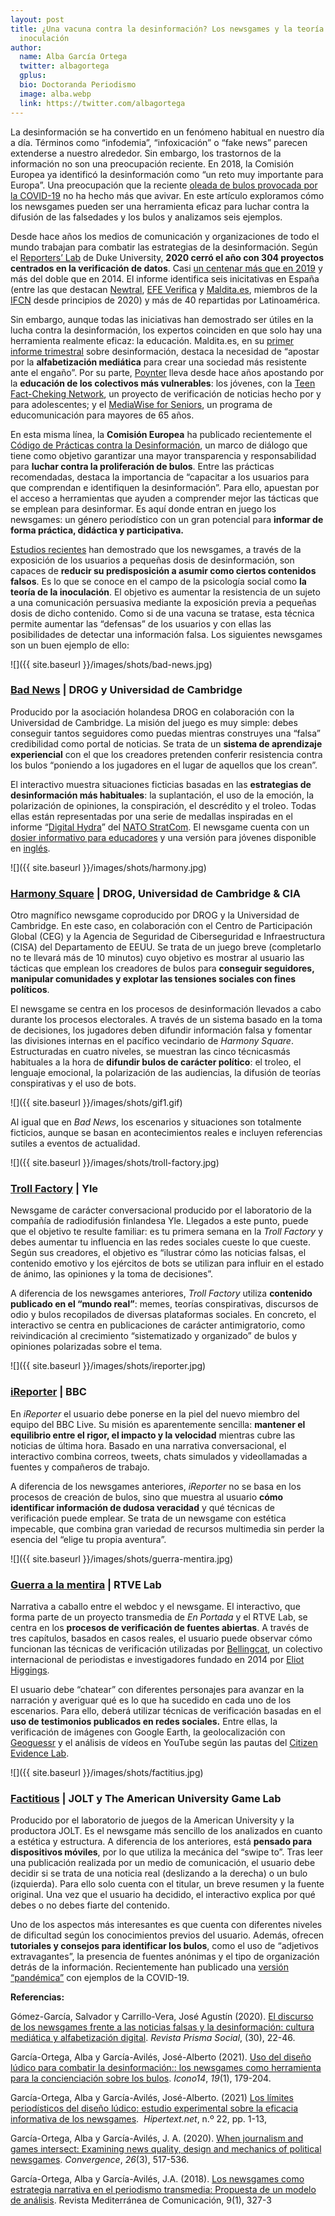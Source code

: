 ```yaml
---
layout: post
title: ¿Una vacuna contra la desinformación? Los newsgames y la teoría de la
  inoculación
author:
  name: Alba García Ortega
  twitter: albagortega
  gplus:  
  bio: Doctoranda Periodismo
  image: alba.webp
  link: https://twitter.com/albagortega
---
```

La desinformación se ha convertido en un fenómeno habitual en nuestro día a día. Términos como “infodemia”, “infoxicación” o “fake news” parecen extenderse a nuestro alrededor. Sin embargo, los trastornos de la información no son una preocupación reciente. En 2018, la Comisión Europea ya identificó la desinformación como “un reto muy importante para Europa”. Una preocupación que la reciente [oleada de bulos provocada por la COVID-19](https://maldita.es/malditobulo/20210514/coronavirus-bulos-pandemia-prevenir-virus-covid-19/) no ha hecho más que avivar. En este artículo exploramos cómo los newsgames pueden ser una herramienta eficaz para luchar contra la difusión de las falsedades y los bulos y analizamos seis ejemplos.

Desde hace años los medios de comunicación y organizaciones de todo el mundo trabajan para combatir las estrategias de la desinformación. Según el [Reporters’ Lab](https://reporterslab.org/fact-checking-count-tops-300-for-the-first-time/) de Duke University, **2020 cerró el año con 304 proyectos centrados en la verificación de datos**. Casi [un centenar más que en 2019](https://mip.umh.es/blog/2019/11/09/avanzadillas-contra-la-desinformaci%C3%B3n-c%C3%B3mo-est%C3%A1n-innovando-los-verificadores/) y más del doble que en 2014. El informe identifica seis inicitativas en España (entre las que destacan [Newtral](https://www.newtral.es/), [EFE Verifica](https://verifica.efe.com/) y [Maldita.es](https://maldita.es/), miembros de la [IFCN](https://www.poynter.org/ifcn/) desde principios de 2020) y más de 40 repartidas por Latinoamérica.

Sin embargo, aunque todas las iniciativas han demostrado ser útiles en la lucha contra la desinformación, los expertos coinciden en que solo hay una herramienta realmente eficaz: la educación. Maldita.es, en su [primer informe trimestral](https://maldita.es/uploads/public/informe_maldita.es_1er_trimestre_2021.pdf) sobre desinformación, destaca la necesidad de “apostar por la **alfabetización mediática** para crear una sociedad más resistente ante el engaño”. Por su parte, [Poynter](https://www.poynter.org/) lleva desde hace años apostando por la **educación de los colectivos más vulnerables**: los jóvenes, con la [Teen Fact-Cheking Network](https://www.poynter.org/teen-fact-checking-network/), un proyecto de verificación de noticias hecho por y para adolescentes; y el [MediaWise for Seniors](https://www.poynter.org/mediawise-for-seniors/), un programa de educomunicación para mayores de 65 años.

En esta misma línea, la **Comisión Europea** ha publicado recientemente el [Código de Prácticas contra la Desinformación](https://digital-strategy.ec.europa.eu/en/library/guidance-strengthening-code-practice-disinformation), un marco de diálogo que tiene como objetivo garantizar una mayor transparencia y responsabilidad para **luchar contra la proliferación de bulos**. Entre las prácticas recomendadas, destaca la importancia de “capacitar a los usuarios para que comprendan e identifiquen la desinformación”. Para ello, apuestan por el acceso a herramientas que ayuden a comprender mejor las tácticas que se emplean para desinformar. Es aquí donde entran en juego los newsgames: un género periodístico con un gran potencial para **informar de forma práctica, didáctica y participativa.**

[Estudios recientes](https://www.tandfonline.com/doi/abs/10.1080/13669877.2018.1443491?journalCode=rjrr20) han demostrado que los newsgames, a través de la exposición de los usuarios a pequeñas dosis de desinformación, son capaces de **reducir su predisposición a asumir como ciertos contenidos falsos**. Es lo que se conoce en el campo de la psicología social como **la** **teoría de la inoculación**. El objetivo es aumentar la resistencia de un sujeto a una comunicación persuasiva mediante la exposición previa a pequeñas dosis de dicho contenido. Como si de una vacuna se tratase, esta técnica permite aumentar las “defensas” de los usuarios y con ellas las posibilidades de detectar una información falsa. Los siguientes newsgames son un buen ejemplo de ello:

![]({{ site.baseurl }}/images/shots/bad-news.jpg)

### **[Bad News](https://www.getbadnews.com/#intro)**  | DROG y Universidad de Cambridge

Producido por la asociación holandesa DROG en colaboración con la Universidad de Cambridge. La misión del juego es muy simple: debes conseguir tantos seguidores como puedas mientras construyes una “falsa” credibilidad como portal de noticias. Se trata de un **sistema de aprendizaje experiencial** con el que los creadores pretenden conferir resistencia contra los bulos “poniendo a los jugadores en el lugar de aquellos que los crean”.

El interactivo muestra situaciones ficticias basadas en las **estrategias de desinformación más habituales**: la suplantación, el uso de la emoción, la polarización de opiniones, la conspiración, el descrédito y el troleo. Todas ellas están representadas por una serie de medallas inspiradas en el informe “[Digital Hydra](https://stratcomcoe.org/publications/digital-hydra-security-implications-of-false-information-online/205)” del [NATO StratCom](https://stratcomcoe.org/). El newsgame cuenta con un [dosier informativo para educadores](https://www.getbadnews.com/wp-content/uploads/2019/03/Bad-News-Game-info-sheet-for-educators-English.pdf) y una versión para jóvenes disponible en [inglés](file:///C:/Users/jagar/Downloads/Royal%20Holland%20Society%20of%20Sciences%20and%20Humanities).

![]({{ site.baseurl }}/images/shots/harmony.jpg)

### **[Harmony Square](https://harmonysquare.game/en)**  | DROG, Universidad de Cambridge & CIA

Otro magnífico newsgame coproducido por DROG y la Universidad de Cambridge. En este caso, en colaboración con el Centro de Participación Global (CEG) y la Agencia de Seguridad de Ciberseguridad e Infraestructura (CISA) del Departamento de EEUU. Se trata de un juego breve (completarlo no te llevará más de 10 minutos) cuyo objetivo es mostrar al usuario las tácticas que emplean los creadores de bulos para **conseguir seguidores, manipular comunidades y explotar las tensiones sociales con fines políticos**.

El newsgame se centra en los procesos de desinformación llevados a cabo durante los procesos electorales. A través de un sistema basado en la toma de decisiones, los jugadores deben difundir información falsa y fomentar las divisiones internas en el pacífico vecindario de *Harmony Square*. Estructuradas en cuatro niveles, se muestran las cinco técnicasmás habituales a la hora de **difundir bulos de carácter político**: el troleo, el lenguaje emocional, la polarización de las audiencias, la difusión de teorías conspirativas y el uso de bots.

![]({{ site.baseurl }}/images/shots/gif1.gif)

Al igual que en *Bad News*, los escenarios y situaciones son totalmente ficticios, aunque se basan en acontecimientos reales e incluyen referencias sutiles a eventos de actualidad.

![]({{ site.baseurl }}/images/shots/troll-factory.jpg)

### **[Troll Factory](https://trollfactory.yle.fi/)**  | Yle

Newsgame de carácter conversacional producido por el laboratorio de la compañía de radiodifusión finlandesa Yle. Llegados a este punto, puede que el objetivo te resulte familiar: es tu primera semana en la *Troll Factory* y debes aumentar tu influencia en las redes sociales cueste lo que cueste. Según sus creadores, el objetivo es “ilustrar cómo las noticias falsas, el contenido emotivo y los ejércitos de bots se utilizan para influir en el estado de ánimo, las opiniones y la toma de decisiones”.

A diferencia de los newsgames anteriores, *Troll Factory* utiliza **contenido publicado en el “mundo real”**: memes, teorías conspirativas, discursos de odio y bulos recopilados de diversas plataformas sociales. En concreto, el interactivo se centra en publicaciones de carácter antimigratorio, como reivindicación al crecimiento “sistematizado y organizado” de bulos y opiniones polarizadas sobre el tema.

![]({{ site.baseurl }}/images/shots/ireporter.jpg)

### **[iReporter](https://www.bbc.co.uk/news/resources/idt-8760dd58-84f9-4c98-ade2-590562670096)**  | BBC

En *iReporter* el usuario debe ponerse en la piel del nuevo miembro del equipo del BBC Live. Su misión es aparentemente sencilla: **mantener el equilibrio entre el rigor, el impacto y la velocidad** mientras cubre las noticias de última hora. Basado en una narrativa conversacional, el interactivo combina correos, tweets, chats simulados y videollamadas a fuentes y compañeros de trabajo.

A diferencia de los newsgames anteriores, *iReporter* no se basa en los procesos de creación de bulos, sino que muestra al usuario **cómo identificar información de dudosa veracidad** y qué técnicas de verificación puede emplear. Se trata de un newsgame con estética impecable, que combina gran variedad de recursos multimedia sin perder la esencia del “elige tu propia aventura”.

![]({{ site.baseurl }}/images/shots/guerra-mentira.jpg)

### **[Guerra a la mentira](http://lab.rtve.es/webdocs/guerra-mentira/es/)**  | RTVE Lab

Narrativa a caballo entre el webdoc y el newsgame. El interactivo, que forma parte de un proyecto transmedia de *En Portada* y el RTVE Lab, se centra en los **procesos de verificación de fuentes abiertas**. A través de tres capítulos, basados en casos reales, el usuario puede observar cómo funcionan las técnicas de verificación utilizadas por [Bellingcat](https://es.bellingcat.com/), un colectivo internacional de periodistas e investigadores fundado en 2014 por [Eliot Higgings](https://twitter.com/eliothiggins).

El usuario debe “chatear” con diferentes personajes para avanzar en la narración y averiguar qué es lo que ha sucedido en cada uno de los escenarios. Para ello, deberá utilizar técnicas de verificación basadas en el **uso de testimonios publicados en redes sociales.** Entre ellas, la verificación de imágenes con Google Earth, la geolocalización con [Geoguessr](https://www.geoguessr.com/) y el análisis de vídeos en YouTube según las pautas del [Citizen Evidence Lab](https://citizenevidence.org/). 

![]({{ site.baseurl }}/images/shots/factitius.jpg)

### **[Factitious](http://factitious.augamestudio.com/#/)**  | JOLT y The American University Game Lab

Producido por el laboratorio de juegos de la American University y la productora JOLT. Es el newsgame más sencillo de los analizados en cuanto a estética y estructura. A diferencia de los anteriores, está **pensado para dispositivos móviles**, por lo que utiliza la mecánica del “swipe to”. Tras leer una publicación realizada por un medio de comunicación, el usuario debe decidir si se trata de una noticia real (deslizando a la derecha) o un bulo (izquierda). Para ello solo cuenta con el titular, un breve resumen y la fuente original. Una vez que el usuario ha decidido, el interactivo explica por qué debes o no debes fiarte del contenido.   

Uno de los aspectos más interesantes es que cuenta con diferentes niveles de dificultad según los conocimientos previos del usuario. Además, ofrecen **tutoriales y consejos para identificar los bulos**, como el uso de “adjetivos extravagantes”, la presencia de fuentes anónimas y el tipo de organización detrás de la información. Recientemente han publicado una [versión “pandémica”](http://factitious-pandemic.augamestudio.com/#/) con ejemplos de la COVID-19.

**Referencias:**

Gómez-García, Salvador y Carrillo-Vera, José Agustín (2020). [El discurso de los newsgames frente a las noticias falsas y la desinformación: cultura mediática y alfabetización digital](https://revistaprismasocial.es/article/view/3751). *Revista Prisma Social*, (30), 22-46.

García-Ortega, Alba y García-Avilés, José-Alberto (2021). [Uso del diseño lúdico para combatir la desinformación:: los newsgames como herramienta para la concienciación sobre los bulos](https://icono14.net/ojs/index.php/icono14/article/view/1598). *Icono14*, *19*(1), 179-204.

García-Ortega, Alba y García-Avilés, José-Alberto. (2021) [Los límites periodísticos del diseño lúdico: estudio experimental sobre la eficacia informativa de los newsgames](https://www.raco.cat/index.php/Hipertext/article/view/375421).  *Hipertext.net*, n.º 22, pp. 1-13,

García-Ortega, Alba y García-Avilés, J. A. (2020). [When journalism and games intersect: Examining news quality, design and mechanics of political newsgames](https://journals.sagepub.com/doi/abs/10.1177/1354856520918081). *Convergence*, *26*(3), 517-536.

García-Ortega, Alba y García-Avilés, J.A. (2018). [Los newsgames como estrategia narrativa en el periodismo transmedia: Propuesta de un modelo de análisis](https://www.mediterranea-comunicacion.org/article/view/2018-v9-n1-Los-newsgames-como-estrategia-narrativa-en-el-periodismo-transmedia-propuesta-de-un-modelo-de-analisis). Revista Mediterránea de Comunicación, 9(1), 327-3